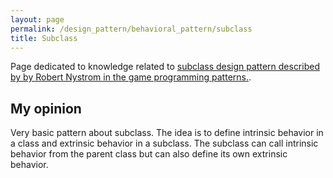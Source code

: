 ```yaml
---
layout: page
permalink: /design_pattern/behavioral_pattern/subclass
title: Subclass
---
```


Page dedicated to knowledge related to [subclass design pattern described by by Robert Nystrom in the game programming patterns.](https://gameprogrammingpatterns.com/subclass-sandbox.html).

## My opinion

Very basic pattern about subclass. The idea is to define intrinsic behavior in a class and extrinsic behavior in a subclass. The subclass can call intrinsic behavior from the parent class but can also define its own extrinsic behavior.














